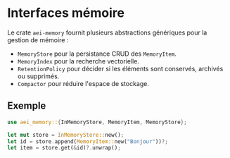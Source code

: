 # Interfaces mémoire

Le crate `aei-memory` fournit plusieurs abstractions génériques pour la gestion de mémoire :

- `MemoryStore` pour la persistance CRUD des `MemoryItem`.
- `MemoryIndex` pour la recherche vectorielle.
- `RetentionPolicy` pour décider si les éléments sont conservés, archivés ou supprimés.
- `Compactor` pour réduire l'espace de stockage.

## Exemple

```rust
use aei_memory::{InMemoryStore, MemoryItem, MemoryStore};

let mut store = InMemoryStore::new();
let id = store.append(MemoryItem::new("Bonjour"))?;
let item = store.get(&id)?.unwrap();
```
